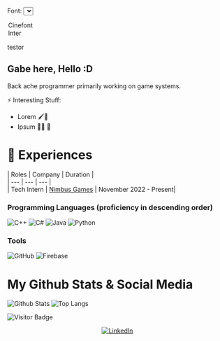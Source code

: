 <style>
@font-face {
  font-family: "interFont";
  src: url("assets/fonts/Inter-VariableFont_slnt,wght.ttf") format("truetype");
  /* Add more src lines for other font file formats if necessary */
}

@font-face {
  font-family: "cinefontFont";
  src: url("assets/fonts/cinecaption226.ttf") format("truetype");
}

.interFontClass {
  font-family: "interFont", sans-serif;
}

.cinefontFontClass {
  font-family: "cinefontFont", sans-serif;
}
</style>

Font:
<select id="fontId">
  <option value="fontId_Cinefont" onchange="applyFont()">Cinefont</option>
  <option value="fontId_Inter" onchange="applyFont()">Inter</option>
</select>

<script>
  function applyFont() {
    const fontId = document.getElementById('fontId').value;
    let fontVar;

    switch (fontId) {
      case 'fontId_Cinefont':
      fontVar = "cinefontFontClass";
        break;
		
      case 'fontId_Inter':
      fontVar = "interFontClass";
        break;
        
      default:
      fontVar = "interFontClass";
        break;
    }

    document.getElementById("demo").className = fontVar;
  }
  
  window.onload = applyFont;
</script>

<p id="demo">testor</p>

## Gabe here, Hello :D
Back ache programmer primarily working on game systems.

⚡ Interesting Stuff: 
- Lorem 🖌🎨
- Ipsum 🏋️‍♀️ 💪

# 🏢 Experiences
| Roles | Company | Duration |<br>
| --- | --- | --- |<br>
| Tech Intern | [Nimbus Games](https://nimbusgames.dev/) | November 2022 - Present|<br>

### Programming Languages (proficiency in descending order)
 ![C++](https://img.shields.io/badge/C%2B%2B-00599C?style=for-the-badge&logo=c%2B%2B&logoColor=white)
 ![C#](https://img.shields.io/badge/C%23-00599C?style=for-the-badge&logo=csharp&logoColor=white)
 ![Java](https://img.shields.io/badge/Java-ED8B00?style=for-the-badge&logo=java&logoColor=white)
 ![Python](https://img.shields.io/badge/Python-14354C?style=for-the-badge&logo=python&logoColor=white)

### Tools
![GitHub](https://img.shields.io/badge/github-%23121011.svg?style=for-the-badge&logo=github&logoColor=white)
![Firebase](https://img.shields.io/badge/firebase-%23039BE5.svg?style=for-the-badge&logo=firebase)

 
# My Github Stats & Social Media
![Github Stats](https://github-readme-stats.vercel.app/api?username=kwagabriel&theme=tokyonight&show_icons=true&hide_border=true&include_all_commits=true&count_private=true&hide=contribs)
![Top Langs](https://github-readme-stats.vercel.app/api/top-langs/?username=kwagabriel&layout=compact&theme=tokyonight&show_icons=true&hide=html,scss,css&hide_border=true&card_width=240)

![Visitor Badge](https://visitor-badge.laobi.icu/badge?page_id=kwagabriel)

<div>
  <p align = "center">
<a href="https://www.linkedin.com/in/gabrielkwa" target="_blank"><img src="https://img.shields.io/badge/LinkedIn-0077B5?style=for-the-badge&logo=linkedin&logoColor=white" alt="LinkedIn"></a>
  </p>
</div>
